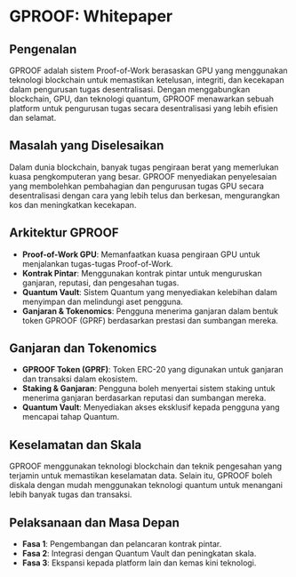 # GPROOF: Whitepaper

## Pengenalan
GPROOF adalah sistem Proof-of-Work berasaskan GPU yang menggunakan teknologi blockchain untuk memastikan ketelusan, integriti, dan kecekapan dalam pengurusan tugas desentralisasi. Dengan menggabungkan blockchain, GPU, dan teknologi quantum, GPROOF menawarkan sebuah platform untuk pengurusan tugas secara desentralisasi yang lebih efisien dan selamat.

## Masalah yang Diselesaikan
Dalam dunia blockchain, banyak tugas pengiraan berat yang memerlukan kuasa pengkomputeran yang besar. GPROOF menyediakan penyelesaian yang membolehkan pembahagian dan pengurusan tugas GPU secara desentralisasi dengan cara yang lebih telus dan berkesan, mengurangkan kos dan meningkatkan kecekapan.

## Arkitektur GPROOF
- **Proof-of-Work GPU**: Memanfaatkan kuasa pengiraan GPU untuk menjalankan tugas-tugas Proof-of-Work.
- **Kontrak Pintar**: Menggunakan kontrak pintar untuk menguruskan ganjaran, reputasi, dan pengesahan tugas.
- **Quantum Vault**: Sistem Quantum yang menyediakan kelebihan dalam menyimpan dan melindungi aset pengguna.
- **Ganjaran & Tokenomics**: Pengguna menerima ganjaran dalam bentuk token GPROOF (GPRF) berdasarkan prestasi dan sumbangan mereka.

## Ganjaran dan Tokenomics
- **GPROOF Token (GPRF)**: Token ERC-20 yang digunakan untuk ganjaran dan transaksi dalam ekosistem.
- **Staking & Ganjaran**: Pengguna boleh menyertai sistem staking untuk menerima ganjaran berdasarkan reputasi dan sumbangan mereka.
- **Quantum Vault**: Menyediakan akses eksklusif kepada pengguna yang mencapai tahap Quantum.

## Keselamatan dan Skala
GPROOF menggunakan teknologi blockchain dan teknik pengesahan yang terjamin untuk memastikan keselamatan data. Selain itu, GPROOF boleh diskala dengan mudah menggunakan teknologi quantum untuk menangani lebih banyak tugas dan transaksi.

## Pelaksanaan dan Masa Depan
- **Fasa 1**: Pengembangan dan pelancaran kontrak pintar.
- **Fasa 2**: Integrasi dengan Quantum Vault dan peningkatan skala.
- **Fasa 3**: Ekspansi kepada platform lain dan kemas kini teknologi.
